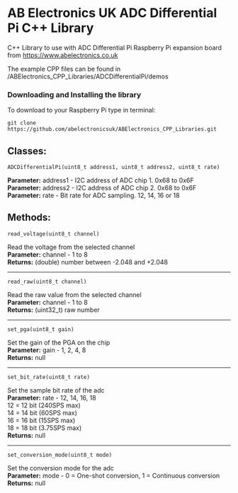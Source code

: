 AB Electronics UK ADC Differential Pi C++ Library
=====

C++ Library to use with ADC Differential Pi Raspberry Pi expansion board from https://www.abelectronics.co.uk

The example CPP files can be found in /ABElectronics_CPP_Libraries/ADCDifferentialPi/demos  

### Downloading and Installing the library

To download to your Raspberry Pi type in terminal: 

```
git clone https://github.com/abelectronicsuk/ABElectronics_CPP_Libraries.git
```

Classes:
----------
```
ADCDifferentialPi(uint8_t address1, uint8_t address2, uint8_t rate)
```
**Parameter:** address1 - I2C address of ADC chip 1. 0x68 to 0x6F  
**Parameter:** address2 - I2C address of ADC chip 2. 0x68 to 0x6F  
**Parameter:** rate - Bit rate for ADC sampling.  12, 14, 16 or 18 

Methods:
----------
```
read_voltage(uint8_t channel) 
```
Read the voltage from the selected channel  
**Parameter:** channel - 1 to 8  
**Returns:** (double) number between -2.048 and +2.048
___
```
read_raw(uint8_t channel) 
```
Read the raw value from the selected channel  
**Parameter:** channel - 1 to 8  
**Returns:** (uint32_t) raw number
___
```
set_pga(uint8_t gain)
```
Set the gain of the PGA on the chip  
**Parameter:** gain -  1, 2, 4, 8  
**Returns:** null
___
```
set_bit_rate(uint8_t rate)
```
Set the sample bit rate of the adc  
**Parameter:** rate -  12, 14, 16, 18  
12 = 12 bit (240SPS max)  
14 = 14 bit (60SPS max)  
16 = 16 bit (15SPS max)  
18 = 18 bit (3.75SPS max)  
**Returns:** null  

___
```
set_conversion_mode(uint8_t mode)
```
Set the conversion mode for the adc  
**Parameter:** mode -  0 = One-shot conversion, 1 = Continuous conversion  
**Returns:** null